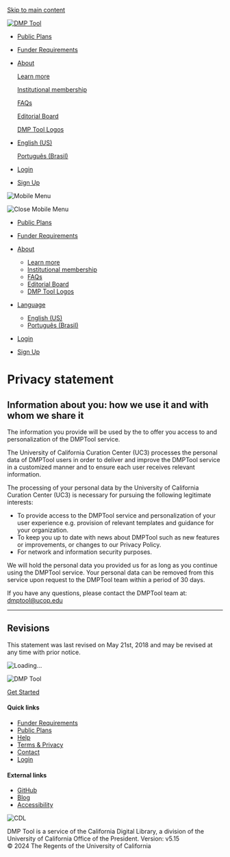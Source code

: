 [Skip to main content](#maincontent)

[![DMP Tool](/assets/DMP-logo-973b6de792565ad89239728c75351819f804e29013a0f64d16ec23a8128570fc.svg)](https://dmptool.org/)

* [Public Plans](https://dmptool.org/public_plans)
* [Funder Requirements](https://dmptool.org/public_templates)
* [About](#)
    
    [Learn more](https://dmptool.org/about_us)
    
    [Institutional membership](https://dmptool.org/join_us)
    
    [FAQs](https://dmptool.org/faq)
    
    [Editorial Board](https://dmptool.org/editorial_board)
    
    [DMP Tool Logos](https://dmptool.org/promote)
    
* [](#)
    
    [English (US)](https://dmptool.org/locale/en-US)
    
    [Português (Brasil)](https://dmptool.org/locale/pt-BR)
    
* [Login](https://dmptool.org/auth?m=l)
* [Sign Up](https://dmptool.org/auth?m=s)

![Mobile Menu](/assets/mobile-menu-a54523f339a2222caed44d2d0735b2bddca5c5dd24fbe37345a1d1250b23cc6d.svg)

![Close Mobile Menu](/assets/blue-arrow-c0728ff817404cd6e6c065c6dbde7b22736a4611e0a372afde426b66478a8fab.svg)

* [Public Plans](https://dmptool.org/public_plans)
* [Funder Requirements](https://dmptool.org/public_templates)
* [About](#)
    
    * [Learn more](https://dmptool.org/about_us)
    * [Institutional membership](https://dmptool.org/join_us)
    * [FAQs](https://dmptool.org/faq)
    * [Editorial Board](https://dmptool.org/editorial_board)
    * [DMP Tool Logos](https://dmptool.org/promote)
    
* [Language](#)
    
    * [English (US)](https://dmptool.org/locale/en-US)
    * [Português (Brasil)](https://dmptool.org/locale/pt-BR)
    
* [Login](https://dmptool.org/auth?m=l)
* [Sign Up](https://dmptool.org/auth?m=s)

Privacy statement
=================

Information about you: how we use it and with whom we share it
--------------------------------------------------------------

The information you provide will be used by the to offer you access to and personalization of the DMPTool service.

The University of California Curation Center (UC3) processes the personal data of DMPTool users in order to deliver and improve the DMPTool service in a customized manner and to ensure each user receives relevant information.

The processing of your personal data by the University of California Curation Center (UC3) is necessary for pursuing the following legitimate interests:

* To provide access to the DMPTool service and personalization of your user experience e.g. provision of relevant templates and guidance for your organization.
* To keep you up to date with news about DMPTool such as new features or improvements, or changes to our Privacy Policy.
* For network and information security purposes.

We will hold the personal data you provided us for as long as you continue using the DMPTool service. Your personal data can be removed from this service upon request to the DMPTool team within a period of 30 days.

If you have any questions, please contact the DMPTool team at: [dmptool@ucop.edu](mailto:dmptool@ucop.edu)

* * *

Revisions
---------

This statement was last revised on May 21st, 2018 and may be revised at any time with prior notice.

![Loading...](/assets/spinner-54eb07dc90d903a8709c768ec48238374fef7144742057bca567168bb8b3d61a.gif)

![DMP Tool](/assets/DMP-logo-white-118eaf8b61db1a02dd282dc53ec3383b7dac24e860e0c700dbc7da425e776605.svg)

[Get Started](#)

#### Quick links

* [Funder Requirements](https://dmptool.org/public_templates)
* [Public Plans](https://dmptool.org/public_plans)
* [Help](https://dmptool.org/help)
* [Terms & Privacy](https://dmptool.org/terms)
* [Contact](https://dmptool.org/contact-us)
* [Login](https://dmptool.org/auth)

#### External links

* [GitHub](https://github.com/cdluc3/dmptool/wiki)
* [Blog](https://blog.dmptool.org/)
* [Accessibility](https://www.cdlib.org/about/accessibility.html)

![CDL](/assets/logo-cdl-bcf0b0f9a801df5e34d7127fc76f15111852dd880dd5e0e1734fc2c7c985b130.png)

DMP Tool is a service of the California Digital Library, a division of the University of California Office of the President. Version: v5.15  
© 2024 The Regents of the University of California